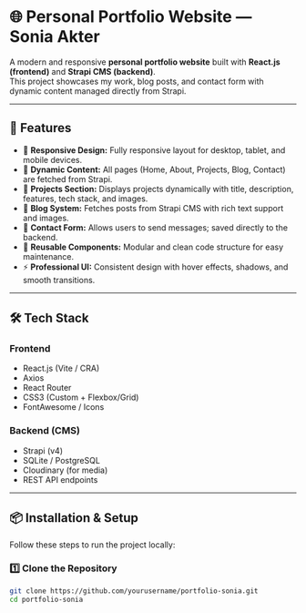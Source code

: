 # 🌐 Personal Portfolio Website — Sonia Akter

A modern and responsive **personal portfolio website** built with **React.js (frontend)** and **Strapi CMS (backend)**.  
This project showcases my work, blog posts, and contact form with dynamic content managed directly from Strapi.

---

## 🚀 Features

- 🎨 **Responsive Design:** Fully responsive layout for desktop, tablet, and mobile devices.
- 🧠 **Dynamic Content:** All pages (Home, About, Projects, Blog, Contact) are fetched from Strapi.
- 💼 **Projects Section:** Displays projects dynamically with title, description, features, tech stack, and images.
- 📰 **Blog System:** Fetches posts from Strapi CMS with rich text support and images.
- 💬 **Contact Form:** Allows users to send messages; saved directly to the backend.
- 🧾 **Reusable Components:** Modular and clean code structure for easy maintenance.
- ⚡ **Professional UI:** Consistent design with hover effects, shadows, and smooth transitions.

---

## 🛠️ Tech Stack

### **Frontend**

- React.js (Vite / CRA)
- Axios
- React Router
- CSS3 (Custom + Flexbox/Grid)
- FontAwesome / Icons

### **Backend (CMS)**

- Strapi (v4)
- SQLite / PostgreSQL
- Cloudinary (for media)
- REST API endpoints

---

## 📦 Installation & Setup

Follow these steps to run the project locally:

### 1️⃣ Clone the Repository

```bash
git clone https://github.com/yourusername/portfolio-sonia.git
cd portfolio-sonia
```

